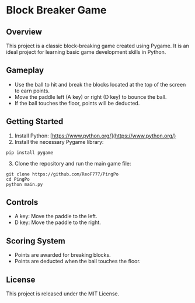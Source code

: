 # Block Breaker Game

## Overview

This project is a classic block-breaking game created using Pygame. It is an ideal project for learning basic game development skills in Python.

## Gameplay

- Use the ball to hit and break the blocks located at the top of the screen to earn points.
- Move the paddle left (A key) or right (D key) to bounce the ball.
- If the ball touches the floor, points will be deducted.

## Getting Started

1. Install Python: [https://www.python.org/](https://www.python.org/)
2. Install the necessary Pygame library:

```
pip install pygame
```

3. Clone the repository and run the main game file:

```
git clone https://github.com/ReoF777/PingPo
cd PingPo
python main.py
```

## Controls

- A key: Move the paddle to the left.
- D key: Move the paddle to the right.

## Scoring System

- Points are awarded for breaking blocks.
- Points are deducted when the ball touches the floor.

## License

This project is released under the MIT License.
